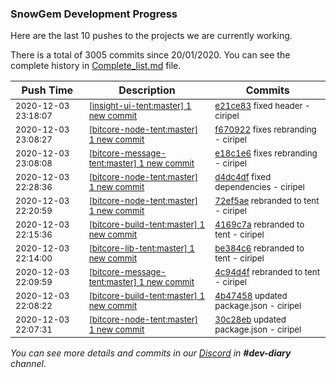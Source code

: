 
### SnowGem Development Progress

Here are the last 10 pushes to the projects we are currently working.

There is a total of 3005 commits since 20/01/2020. You can see the complete history in
 [Complete_list.md](Complete_list.md) file.

| Push Time | Description | Commits |
| --- | --- | --- |
| <sub>2020-12-03 23:18:07</sub> | <sub>[[insight-ui-tent:master] 1 new commit](https://github.com/TENTOfficial/insight-ui-tent/commit/e21ce8325e744c551886642d572fc9db0542aa61)</sub> | <sub>[e21ce83](https://github.com/TENTOfficial/insight-ui-tent/commit/e21ce8325e744c551886642d572fc9db0542aa61) fixed header - ciripel</sub> |
| <sub>2020-12-03 23:08:27</sub> | <sub>[[bitcore-node-tent:master] 1 new commit](https://github.com/TENTOfficial/bitcore-node-tent/commit/f67092269b80c3d11c0d66148c5752f2e0bf0447)</sub> | <sub>[f670922](https://github.com/TENTOfficial/bitcore-node-tent/commit/f67092269b80c3d11c0d66148c5752f2e0bf0447) fixes rebranding - ciripel</sub> |
| <sub>2020-12-03 23:08:08</sub> | <sub>[[bitcore-message-tent:master] 1 new commit](https://github.com/TENTOfficial/bitcore-message-tent/commit/e18c1e607f055c15614384f95f7a57d9ae31f136)</sub> | <sub>[e18c1e6](https://github.com/TENTOfficial/bitcore-message-tent/commit/e18c1e607f055c15614384f95f7a57d9ae31f136) fixes rebranding - ciripel</sub> |
| <sub>2020-12-03 22:28:36</sub> | <sub>[[bitcore-node-tent:master] 1 new commit](https://github.com/TENTOfficial/bitcore-node-tent/commit/d4dc4dfbb2001ab4068fbcfb80913d16d729a646)</sub> | <sub>[d4dc4df](https://github.com/TENTOfficial/bitcore-node-tent/commit/d4dc4dfbb2001ab4068fbcfb80913d16d729a646) fixed dependencies - ciripel</sub> |
| <sub>2020-12-03 22:20:59</sub> | <sub>[[bitcore-node-tent:master] 1 new commit](https://github.com/TENTOfficial/bitcore-node-tent/commit/72ef5ae635d73726067876f53ace38b851f80995)</sub> | <sub>[72ef5ae](https://github.com/TENTOfficial/bitcore-node-tent/commit/72ef5ae635d73726067876f53ace38b851f80995) rebranded to tent - ciripel</sub> |
| <sub>2020-12-03 22:15:36</sub> | <sub>[[bitcore-build-tent:master] 1 new commit](https://github.com/TENTOfficial/bitcore-build-tent/commit/4169c7a8c80d70b3f500b7c2d2c3ab6f87b7441b)</sub> | <sub>[4169c7a](https://github.com/TENTOfficial/bitcore-build-tent/commit/4169c7a8c80d70b3f500b7c2d2c3ab6f87b7441b) rebranded to tent - ciripel</sub> |
| <sub>2020-12-03 22:14:00</sub> | <sub>[[bitcore-lib-tent:master] 1 new commit](https://github.com/TENTOfficial/bitcore-lib-tent/commit/be384c69cea5c6ca26785d9c1164d3c4d275fc76)</sub> | <sub>[be384c6](https://github.com/TENTOfficial/bitcore-lib-tent/commit/be384c69cea5c6ca26785d9c1164d3c4d275fc76) rebranded to tent - ciripel</sub> |
| <sub>2020-12-03 22:09:59</sub> | <sub>[[bitcore-message-tent:master] 1 new commit](https://github.com/TENTOfficial/bitcore-message-tent/commit/4c94d4f9270ce6b7d3c483ce3d7a4c034ce90303)</sub> | <sub>[4c94d4f](https://github.com/TENTOfficial/bitcore-message-tent/commit/4c94d4f9270ce6b7d3c483ce3d7a4c034ce90303) rebranded to tent - ciripel</sub> |
| <sub>2020-12-03 22:08:22</sub> | <sub>[[bitcore-build-tent:master] 1 new commit](https://github.com/TENTOfficial/bitcore-build-tent/commit/4b47458236ba2fe5673ebb63876b3c11b89064ad)</sub> | <sub>[4b47458](https://github.com/TENTOfficial/bitcore-build-tent/commit/4b47458236ba2fe5673ebb63876b3c11b89064ad) updated package.json - ciripel</sub> |
| <sub>2020-12-03 22:07:31</sub> | <sub>[[bitcore-node-tent:master] 1 new commit](https://github.com/TENTOfficial/bitcore-node-tent/commit/30c28ebbc7c938c4eed310ec86a79bb0c368b3cc)</sub> | <sub>[30c28eb](https://github.com/TENTOfficial/bitcore-node-tent/commit/30c28ebbc7c938c4eed310ec86a79bb0c368b3cc) updated package.json - ciripel</sub> |

_You can see more details and commits in our [Discord](https://discord.gg/zumGnbg) in **#dev-diary** channel._
